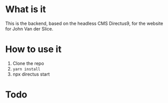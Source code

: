 # What is it

This is the backend, based on the headless CMS Directus9, for the website for John Van der Slice.

# How to use it

1. Clone the repo
2. `yarn install`
3. npx directus start

# Todo

